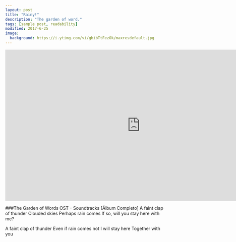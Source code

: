 ```yaml
---
layout: post
title: "Rainy!"
description: "The garden of word."
tags: [sample post, readability]
modified: 2017-6-25
image:
  background: https://i.ytimg.com/vi/gbibTtFezOk/maxresdefault.jpg
---
```

<iframe width="854" height="480" src="https://www.youtube.com/embed/CQklNpxP0D8" frameborder="0" allowfullscreen></iframe>

###The Garden of Words OST - Soundtracks [Álbum Completo]
A faint clap of thunder
Clouded skies
Perhaps rain comes
If so, will you stay here with me?

A faint clap of thunder
Even if rain comes not
I will stay here
Together with you

